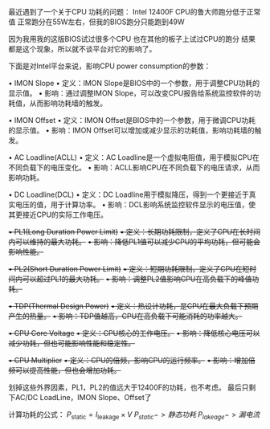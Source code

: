最近遇到了一个关于CPU 功耗的问题：
Intel 12400F CPU的鲁大师跑分低于正常值
正常跑分在55W左右，但我的BIOS跑分只能跑到49W

因为我用我的这版BIOS试过很多个CPU
也在其他的板子上试过CPU的跑分
结果都是这个现象，所以就不谈平台对它的影响了。

下面是对Intel平台来说，影响CPU power consumption的参数：

• IMON Slope
• 定义：IMON Slope是BIOS中的一个参数，用于调整CPU功耗的显示值。
• 影响：通过调整IMON Slope，可以改变CPU报告给系统监控软件的功耗值，从而影响功耗墙的触发。

• IMON Offset
• 定义：IMON Offset是BIOS中的一个参数，用于微调CPU功耗的显示值。
• 影响：IMON Offset可以增加或减少显示的功耗值，影响功耗墙的触发。

• AC Loadline(ACLL)
• 定义：AC Loadline是一个虚拟电阻值，用于模拟CPU在不同负载下的电压变化。
• 影响：ACLL影响CPU在不同负载下的电压请求，从而影响功耗。

• DC Loadline(DCL)
• 定义：DC Loadline用于模拟降压，得到一个更接近于真实电压的值，用于计算功率。
• 影响：DCL影响系统监控软件显示的电压值，使其更接近CPU的实际工作电压。

~~• PL1(Long Duration Power Limit)~~
~~• 定义：长期功耗限制，定义了CPU在长时间内可以维持的最大功耗。~~
~~• 影响：降低PL1值可以减少CPU的平均功耗，但可能会影响性能。~~

~~• PL2(Short Duration Power Limit)~~
~~• 定义：短期功耗限制，定义了CPU在短时间内可以超过PL1的最大功耗。~~
~~• 影响：调整PL2值影响CPU在高负载下的峰值功耗。~~

~~• TDP(Thermal Design Power)~~
~~• 定义：热设计功耗，是CPU在最大负载下预期产生的热量。~~
~~• 影响：TDP值越高，CPU在高负载下可能消耗的功率越大。~~

~~• CPU Core Voltage~~
~~• 定义：CPU核心的工作电压。~~
~~• 影响：降低核心电压可以减少功耗，但也可能影响性能和稳定性。~~

~~• CPU Multiplier~~
~~• 定义：CPU的倍频，影响CPU的运行频率。~~
~~• 影响：增加倍频可以提高性能，但也会增加功耗。~~

划掉这些外界因素，PL1，PL2的值远大于12400F的功耗，也不考虑。
最后只剩下AC/DC LoadLine，IMON Slope、Offset了

计算功耗的公式：
$P_{\text{static}} = I_{\text{leakage}} \times V$
$P_{static} -> 静态功耗$
$P_{lakeage} -> 漏电流$
